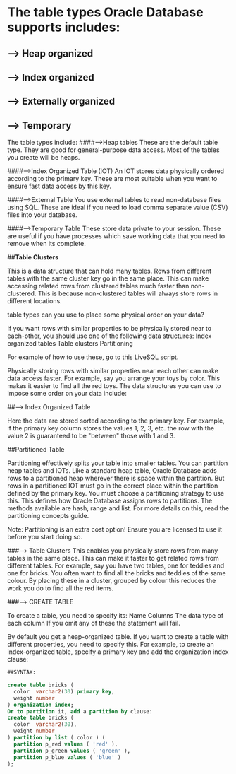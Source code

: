# The table types Oracle Database supports includes:
##  --> Heap organized
##  --> Index organized
##  --> Externally organized
##  --> Temporary 
  
The table types include:
####-->Heap tables
These are the default table type. They are good for general-purpose data access.
Most of the tables you create will be heaps. 

####-->Index Organized Table (IOT)
An IOT stores data physically ordered according to the primary key. 
These are most suitable when you want to ensure fast data access by this key. 

####-->External Table
You use external tables to read non-database files using SQL.
 These are ideal if you need to load comma separate value (CSV) files into your database.
 
####-->Temporary Table 
These store data private to your session.
 These are useful if you have processes which save working data that you need to remove when its complete.
 
##**Table Clusters**

This is a data structure that can hold many tables. 
Rows from different tables with the same cluster key go in the same place.
 This can make accessing related rows from clustered tables much faster than non-clustered.
 This is because non-clustered tables will always store rows in different locations. 

table types can you use to place some physical order on your data?

If you want rows with similar properties to be physically stored near to each-other, you should use one of the following data structures:
Index organized tables
Table clusters
Partitioning

For example of how to use these, go to this LiveSQL script. 
 
Physically storing rows with similar properties near each other can make data access faster.
 For example, say you arrange your toys by color. This makes it easier to find all the red toys. 
The data structures you can use to impose some order on your data include:

##--> Index Organized Table 

Here the data are stored sorted according to the primary key. For example, if the primary key column stores the values 1, 2, 3, etc. the row with the value 2 is guaranteed to be "between" those with 1 and 3. 

##Partitioned Table

Partitioning effectively splits your table into smaller tables. You can partition heap tables and IOTs.
 Like a standard heap table, Oracle Database adds rows to a partitioned heap wherever there is space within the partition.
 But rows in a partitioned IOT must go in the correct place within the partition defined by the primary key. 
You must choose a partitioning strategy to use this.
 This defines how Oracle Database assigns rows to partitions.
 The methods available are hash, range and list. For more details on this, read the partitioning concepts guide. 

Note: Partitioning is an extra cost option! Ensure you are licensed to use it before you start doing so. 

###--> Table Clusters
This enables you physically store rows from many tables in the same place. 
This can make it faster to get related rows from different tables. 
For example, say you have two tables, one for teddies and one for bricks. 
You often want to find all the bricks and teddies of the same colour.
 By placing these in a cluster, grouped by colour this reduces the work you do to find all the red items.

###--> CREATE TABLE

To create a table, you need to specify its:
Name
Columns
The data type of each column
If you omit any of these the statement will fail. 

By default you get a heap-organized table. If you want to create a table with different properties, 
you need to specify this.
 For example, to create an index-organized table, specify a primary key and add the organization index clause:
 
```sql 
##SYNTAX:

create table bricks (
  color  varchar2(30) primary key,
  weight number
) organization index;
Or to partition it, add a partition by clause:
create table bricks (
  color  varchar2(30),
  weight number
) partition by list ( color ) (
  partition p_red values ( 'red' ),
  partition p_green values ( 'green' ),
  partition p_blue values ( 'blue' )
);
```
